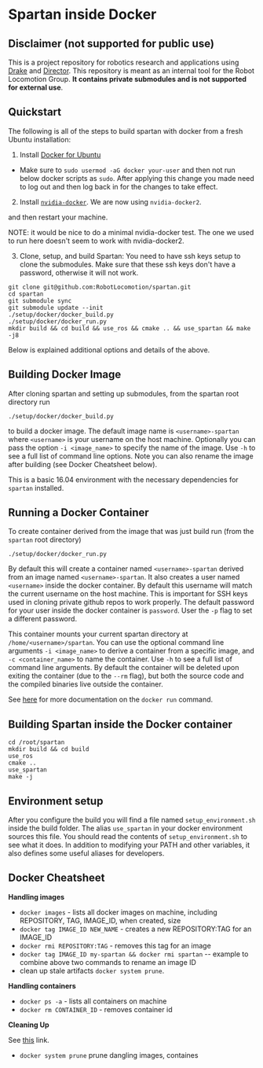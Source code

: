 # Spartan inside Docker

## Disclaimer (not supported for public use)

This is a project repository for robotics research and applications using
[Drake](https://drake.mit.edu/) and [Director](https://github.com/RobotLocomotion/director). This repository is meant as an internal tool for the Robot Locomotion Group. **It contains private submodules and is not supported for external use**. 

## Quickstart

The following is all of the steps to build spartan with docker from a fresh Ubuntu installation:

1) Install [Docker for Ubuntu](https://docs.docker.com/engine/installation/linux/docker-ce/ubuntu/)
  - Make sure to `sudo usermod -aG docker your-user` and then not run below docker scripts as `sudo`. After applying this change you made need to log out and then log back in for the changes to take effect.
2) Install [`nvidia-docker`](https://github.com/NVIDIA/nvidia-docker). We are now using `nvidia-docker2`.

and then restart your machine.

NOTE: it would be nice to do a minimal nvidia-docker test.  The one we used to run here doesn't seem to work with nvidia-docker2.


3) Clone, setup, and build Spartan: You need to have ssh keys setup to clone the submodules. Make sure that these ssh keys don't have a password, otherwise it will not work.
```
git clone git@github.com:RobotLocomotion/spartan.git
cd spartan
git submodule sync
git submodule update --init
./setup/docker/docker_build.py
./setup/docker/docker_run.py
mkdir build && cd build && use_ros && cmake .. && use_spartan && make -j8
```
Below is explained additional options and details of the above.

## Building Docker Image
After cloning spartan and setting up submodules, from the spartan root directory run

```./setup/docker/docker_build.py```

to build a docker image. The default image name is `<username>-spartan` where `<username>` is your username on the host machine. Optionally you can pass the option `-i <image_name>` to specify the name of the image. Use `-h` to see a full list of command line options. Note you can also rename the image after building (see Docker Cheatsheet below).

This is a basic 16.04 environment with the necessary dependencies for `spartan` installed.

## Running a Docker Container
To create container derived from the image that was just build run (from the `spartan` root directory)

```
./setup/docker/docker_run.py
```

By default this will create a container named `<username>-spartan` derived from an image named `<username>-spartan`. It also creates a user named `<username>` inside the docker container. By default this username will match the current username on the host machine. This is important for SSH keys used in cloning private github repos to work properly. The default password for your user inside the docker container is `password`. User the `-p` flag to set a different password.

This container mounts your current
spartan directory at `/home/<username>/spartan`. You can use the optional command line arguments `-i <image_name>` to derive a container from a specific image, and `-c <container_name>` to name the container. Use `-h` to see a full list of command line arguments. By default the container will be deleted upon exiting the container (due to the `--rm` flag), but both the source code and the compiled binaries live outside the container.

See [here](https://docs.docker.com/engine/reference/commandline/start/) for more documentation on the `docker run` command.

## Building Spartan inside the Docker container
```
cd /root/spartan
mkdir build && cd build
use_ros
cmake ..
use_spartan
make -j
```

## Environment setup


After you configure the build you will find a file named ``setup_environment.sh``
inside the build folder. The alias `use_spartan` in your docker environment sources this file. You should read the contents of ``setup_environment.sh`` to see what it does.
In addition to modifying your PATH and other variables, it also defines some
useful aliases for developers.

## Docker Cheatsheet

**Handling images**
- `docker images` - lists all docker images on machine, including REPOSITORY, TAG, IMAGE_ID, when created, size
- `docker tag IMAGE_ID NEW_NAME` - creates a new REPOSITORY:TAG for an IMAGE_ID
- `docker rmi REPOSITORY:TAG` - removes this tag for an image
- `docker tag IMAGE_ID my-spartan && docker rmi spartan` -- example to combine above two commands to rename an image ID
- clean up stale artifacts `docker system prune`.

**Handling containers**
- `docker ps -a` - lists all containers on machine
- `docker rm CONTAINER_ID` - removes container id 

**Cleaning Up**

See [this](https://www.digitalocean.com/community/tutorials/how-to-remove-docker-images-containers-and-volumes) link.
- `docker system prune` prune dangling images, containes
